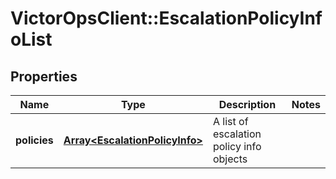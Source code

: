 # VictorOpsClient::EscalationPolicyInfoList

## Properties

| Name         | Type                                                             | Description                              | Notes |
| ------------ | ---------------------------------------------------------------- | ---------------------------------------- | ----- |
| **policies** | [**Array&lt;EscalationPolicyInfo&gt;**](EscalationPolicyInfo.md) | A list of escalation policy info objects |
